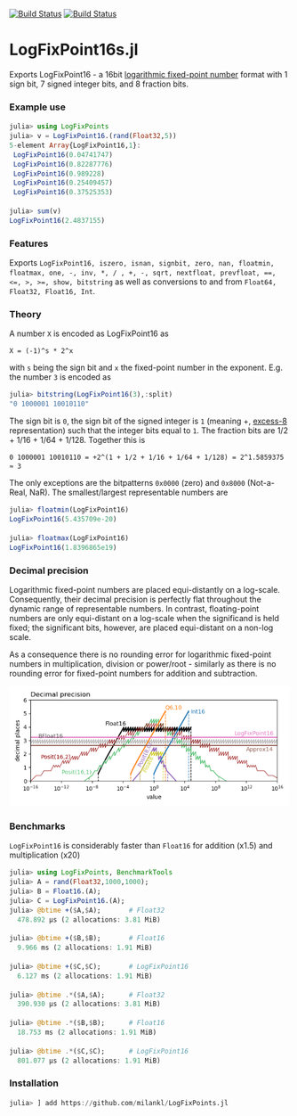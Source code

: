 [![Build Status](https://travis-ci.com/milankl/LogFixPoint16s.jl.svg?branch=master)](https://travis-ci.com/milankl/LogFixPoint16s.jl)
[![Build Status](https://ci.appveyor.com/api/projects/status/github/milankl/LogFixPoint16s.jl?svg=true)](https://ci.appveyor.com/project/milankl/LogFixPoint16s-jl)

# LogFixPoint16s.jl

Exports LogFixPoint16 - a 16bit [logarithmic fixed-point number](https://en.wikipedia.org/wiki/Logarithmic_number_system) format with 1 sign bit, 7 signed integer bits, and 8 fraction bits.

### Example use

```julia
julia> using LogFixPoints
julia> v = LogFixPoint16.(rand(Float32,5))
5-element Array{LogFixPoint16,1}:
 LogFixPoint16(0.04741747)
 LogFixPoint16(0.82287776)
 LogFixPoint16(0.989228)
 LogFixPoint16(0.25409457)
 LogFixPoint16(0.37525353)

julia> sum(v)
LogFixPoint16(2.4837155)
```

### Features

Exports `LogFixPoint16, iszero, isnan, signbit, zero, nan, floatmin, floatmax, one, -, inv, *, / , +, -, sqrt, nextfloat, prevfloat, ==, <=, >, >=, show, bitstring` as well as conversions to and from `Float64, Float32, Float16, Int`. 

### Theory

A number `X` is encoded as LogFixPoint16 as

```
X = (-1)^s * 2^x
```
with `s` being the sign bit and `x` the fixed-point number in the exponent. E.g. the number `3` is encoded as

```julia
julia> bitstring(LogFixPoint16(3),:split)
"0 1000001 10010110"
```
The sign bit is `0`, the sign bit of the signed integer is `1` (meaning +, [excess-8](https://en.wikipedia.org/wiki/Signed_number_representations#Comparison_table) representation) such that the integer bits equal to `1`. The fraction bits are 1/2 + 1/16 + 1/64 + 1/128. Together this is

```
0 1000001 10010110 = +2^(1 + 1/2 + 1/16 + 1/64 + 1/128) = 2^1.5859375 ≈ 3
```
The only exceptions are the bitpatterns `0x0000` (zero) and `0x8000` (Not-a-Real, NaR). The smallest/largest representable numbers are

```julia
julia> floatmin(LogFixPoint16)
LogFixPoint16(5.435709e-20)

julia> floatmax(LogFixPoint16)
LogFixPoint16(1.8396865e19)
```
 
### Decimal precision

Logarithmic fixed-point numbers are placed equi-distantly on a log-scale. Consequently, their decimal precision is perfectly flat throughout the dynamic range of representable numbers. In contrast, floating-point numbers are only equi-distant on a log-scale when the significand is held fixed; the significant bits, however, are placed equi-distant on a non-log scale.

As a consequence there is no rounding error for logarithmic fixed-point numbers in multiplication, division or power/root - similarly as there is no rounding error for fixed-point numbers for addition and subtraction.

![decimal precision](figs/decimal_precision.png?raw=true "decimal precision")

### Benchmarks

`LogFixPoint16` is considerably faster than `Float16` for addition (x1.5) and multiplication (x20)

```julia
julia> using LogFixPoints, BenchmarkTools
julia> A = rand(Float32,1000,1000);
julia> B = Float16.(A);
julia> C = LogFixPoint16.(A);
julia> @btime +($A,$A);       # Float32
  478.892 μs (2 allocations: 3.81 MiB)

julia> @btime +($B,$B);       # Float16
  9.966 ms (2 allocations: 1.91 MiB)

julia> @btime +($C,$C);       # LogFixPoint16
  6.127 ms (2 allocations: 1.91 MiB)
  
julia> @btime .*($A,$A);      # Float32
  390.930 μs (2 allocations: 3.81 MiB)

julia> @btime .*($B,$B);      # Float16
  18.753 ms (2 allocations: 1.91 MiB)

julia> @btime .*($C,$C);      # LogFixPoint16
  801.077 μs (2 allocations: 1.91 MiB)
```


### Installation

```julia
julia> ] add https://github.com/milankl/LogFixPoints.jl
```
